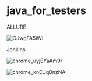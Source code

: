 # java_for_testers

ALLURE

![OJwgFA5iWI](https://github.com/vsemenov2/java_for_testers/assets/144936257/349ad52f-8f27-40de-bd27-533e9880198b)

Jenkins

![chrome_uyjEYaAm9r](https://github.com/vsemenov2/java_for_testers/assets/144936257/c0d500e7-7b70-47f7-b071-78fcdbf66346)

![chrome_knEUq0nzNA](https://github.com/vsemenov2/java_for_testers/assets/144936257/47b657e5-f53c-4ea4-adf7-bc15cff227d5)
